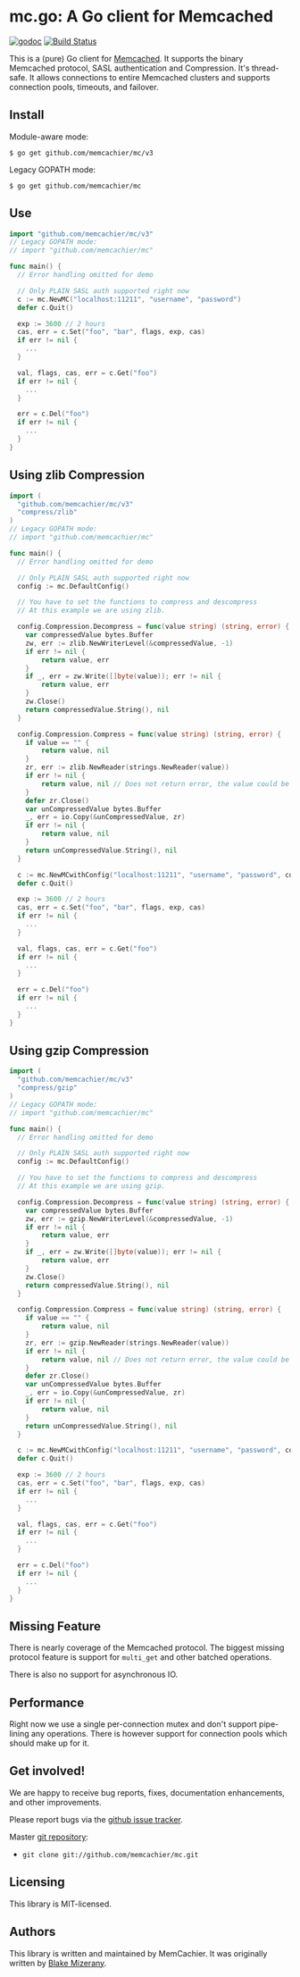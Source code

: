 # mc.go: A Go client for Memcached

[![godoc](https://godoc.org/github.com/memcachier/mc?status.svg)](http://godoc.org/github.com/memcachier/mc)
[![Build Status](https://img.shields.io/travis/memcachier/mc.svg?style=flat)](https://travis-ci.org/memcachier/mc)

This is a (pure) Go client for [Memcached](http://memcached.org). It supports
the binary Memcached protocol, SASL authentication and Compression. It's thread-safe.
It allows connections to entire Memcached clusters and supports connection
pools, timeouts, and failover.

## Install

Module-aware mode:

```
$ go get github.com/memcachier/mc/v3
```

Legacy GOPATH mode:

```
$ go get github.com/memcachier/mc
```

## Use

```go
import "github.com/memcachier/mc/v3"
// Legacy GOPATH mode:
// import "github.com/memcachier/mc"

func main() {
  // Error handling omitted for demo

  // Only PLAIN SASL auth supported right now
  c := mc.NewMC("localhost:11211", "username", "password")
  defer c.Quit()

  exp := 3600 // 2 hours
  cas, err = c.Set("foo", "bar", flags, exp, cas)
  if err != nil {
  	...
  }

  val, flags, cas, err = c.Get("foo")
  if err != nil {
  	...
  }

  err = c.Del("foo")
  if err != nil {
  	...
  }
}
```

## Using zlib Compression

```go
import (
  "github.com/memcachier/mc/v3"
  "compress/zlib"
)
// Legacy GOPATH mode:
// import "github.com/memcachier/mc"

func main() {
  // Error handling omitted for demo

  // Only PLAIN SASL auth supported right now
  config := mc.DefaultConfig()

  // You have to set the functions to compress and descompress
  // At this example we are using zlib.

  config.Compression.Decompress = func(value string) (string, error) {
  	var compressedValue bytes.Buffer
  	zw, err := zlib.NewWriterLevel(&compressedValue, -1)
  	if err != nil {
  		return value, err
  	}
  	if _, err = zw.Write([]byte(value)); err != nil {
  		return value, err
  	}
  	zw.Close()
  	return compressedValue.String(), nil
  }

  config.Compression.Compress = func(value string) (string, error) {
  	if value == "" {
  		return value, nil
  	}
  	zr, err := zlib.NewReader(strings.NewReader(value))
  	if err != nil {
  		return value, nil // Does not return error, the value could be not compressed
  	}
  	defer zr.Close()
  	var unCompressedValue bytes.Buffer
  	_, err = io.Copy(&unCompressedValue, zr)
  	if err != nil {
  		return value, nil
  	}
  	return unCompressedValue.String(), nil
  }

  c := mc.NewMCwithConfig("localhost:11211", "username", "password", config)
  defer c.Quit()

  exp := 3600 // 2 hours
  cas, err = c.Set("foo", "bar", flags, exp, cas)
  if err != nil {
  	...
  }

  val, flags, cas, err = c.Get("foo")
  if err != nil {
  	...
  }

  err = c.Del("foo")
  if err != nil {
  	...
  }
}
```

## Using gzip Compression

```go
import (
  "github.com/memcachier/mc/v3"
  "compress/gzip"
)
// Legacy GOPATH mode:
// import "github.com/memcachier/mc"

func main() {
  // Error handling omitted for demo

  // Only PLAIN SASL auth supported right now
  config := mc.DefaultConfig()

  // You have to set the functions to compress and descompress
  // At this example we are using gzip.

  config.Compression.Decompress = func(value string) (string, error) {
  	var compressedValue bytes.Buffer
  	zw, err := gzip.NewWriterLevel(&compressedValue, -1)
  	if err != nil {
  		return value, err
  	}
  	if _, err = zw.Write([]byte(value)); err != nil {
  		return value, err
  	}
  	zw.Close()
  	return compressedValue.String(), nil
  }

  config.Compression.Compress = func(value string) (string, error) {
  	if value == "" {
  		return value, nil
  	}
  	zr, err := gzip.NewReader(strings.NewReader(value))
  	if err != nil {
  		return value, nil // Does not return error, the value could be not compressed
  	}
  	defer zr.Close()
  	var unCompressedValue bytes.Buffer
  	_, err = io.Copy(&unCompressedValue, zr)
  	if err != nil {
  		return value, nil
  	}
  	return unCompressedValue.String(), nil
  }

  c := mc.NewMCwithConfig("localhost:11211", "username", "password", config)
  defer c.Quit()

  exp := 3600 // 2 hours
  cas, err = c.Set("foo", "bar", flags, exp, cas)
  if err != nil {
  	...
  }

  val, flags, cas, err = c.Get("foo")
  if err != nil {
  	...
  }

  err = c.Del("foo")
  if err != nil {
  	...
  }
}
```

## Missing Feature

There is nearly coverage of the Memcached protocol.
The biggest missing protocol feature is support for `multi_get` and other
batched operations.

There is also no support for asynchronous IO.

## Performance

Right now we use a single per-connection mutex and don't support pipe-lining any
operations. There is however support for connection pools which should make up
for it.

## Get involved!

We are happy to receive bug reports, fixes, documentation enhancements,
and other improvements.

Please report bugs via the
[github issue tracker](http://github.com/memcachier/mc/issues).

Master [git repository](http://github.com/memcachier/mc):

- `git clone git://github.com/memcachier/mc.git`

## Licensing

This library is MIT-licensed.

## Authors

This library is written and maintained by MemCachier.
It was originally written by [Blake Mizerany](https://github.com/bmizerany/mc).
